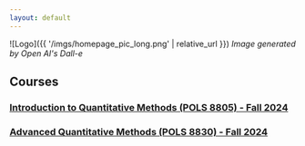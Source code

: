 ```yaml
---
layout: default
---
```


![Logo]({{ '/imgs/homepage_pic_long.png' | relative_url }})
*Image generated by Open AI's Dall-e*

## Courses 
### [Introduction to Quantitative Methods (POLS 8805) - Fall 2024](docs/8805_fall24.md)
### [Advanced Quantitative Methods (POLS 8830) - Fall 2024](docs/8830_fall24.md)
